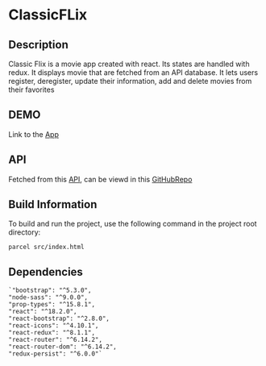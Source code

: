 # ClassicFLix

## Description

Classic Flix is a movie app created with react. Its states are handled with redux. It displays movie that are fetched from an API database. It lets users register, deregister, update their information, add and delete movies from their favorites


## DEMO

Link to the [App](https://classicflix-djf.netlify.app/)

## API

Fetched from this [API](https://myflix-database-api-9ba401fe0e70.herokuapp.com), can be viewd in this [GitHubRepo](https://github.com/DavidJFigueroa/movie_api)

## Build Information

To build and run the project, use the following command in the project root directory:

`parcel src/index.html` 

##  Dependencies

    `"bootstrap": "^5.3.0", 
    "node-sass": "^9.0.0",
    "prop-types": "^15.8.1",
    "react": "^18.2.0",
    "react-bootstrap": "^2.8.0",
    "react-icons": "^4.10.1",
    "react-redux": "^8.1.1",
    "react-router": "^6.14.2",
    "react-router-dom": "^6.14.2",
    "redux-persist": "^6.0.0"`



